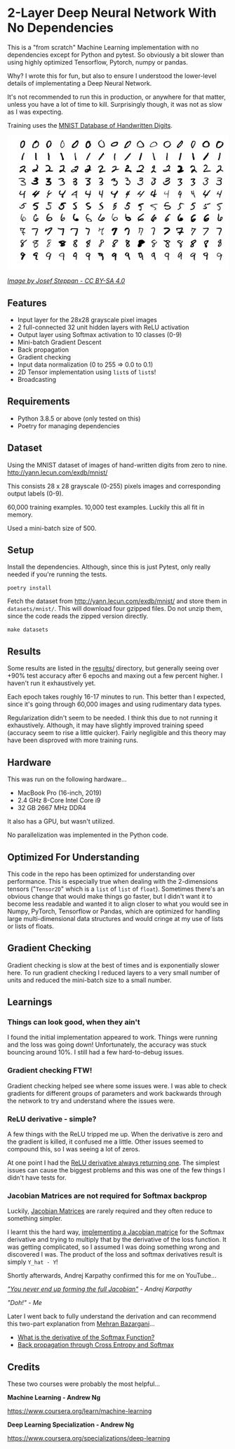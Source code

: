 # 2-Layer Deep Neural Network With No Dependencies

This is a "from scratch" Machine Learning implementation with no dependencies except for Python and pytest. So obviously
 a bit slower than using highly optimized Tensorflow, Pytorch, numpy or pandas.

Why? I wrote this for fun, but also to ensure I understood the lower-level details of implementating a Deep Neural
Network.

It's not recommended to run this in production, or anywhere for that matter, unless you have a lot of time to kill.
Surprisingly though, it was not as slow as I was expecting.

Training uses the [MNIST Database of Handwritten Digits](http://yann.lecun.com/exdb/mnist/).

![](example-images.png)

_[Image by Josef Steppan - CC BY-SA 4.0](https://en.wikipedia.org/wiki/MNIST_database#/media/File:MnistExamples.png)_

## Features

* Input layer for the 28x28 grayscale pixel images
* 2 full-connected 32 unit hidden layers with ReLU activation
* Output layer using Softmax activation to 10 classes (0-9)
* Mini-batch Gradient Descent
* Back propagation
* Gradient checking
* Input data normalization (0 to 255 => 0.0 to 0.1)
* 2D Tensor implementation using `list`s of `list`s!
* Broadcasting

## Requirements

* Python 3.8.5 or above (only tested on this)
* Poetry for managing dependencies

## Dataset

Using the MNIST dataset of images of hand-written digits from zero to nine.
http://yann.lecun.com/exdb/mnist/

This consists 28 x 28 grayscale (0-255) pixels images and corresponding output labels (0-9).

60,000 training examples. 10,000 test examples. Luckily this all fit in memory.

Used a mini-batch size of 500.

## Setup

Install the dependencies. Although, since this is just Pytest, only really needed if you're running the tests.
```
poetry install
```

Fetch the dataset from http://yann.lecun.com/exdb/mnist/ and store them in `datasets/mnist/`.
This will download four gzipped files.
Do not unzip them, since the code reads the zipped version directly.
```
make datasets
```

## Results

Some results are listed in the [results/](results/) directory, but generally seeing over +90% test accuracy after
6 epochs and maxing out a few percent higher. I haven't run it exhaustively yet.

Each epoch takes roughly 16-17 minutes to run. This better than I expected, since it's going through 60,000
images and using rudimentary data types.

Regularization didn't seem to be needed. I think this due to not running it exhaustively. Although, it may have
slightly improved training speed (accuracy seem to rise a little quicker). Fairly negligible and this theory may
have been disproved with more training runs.

## Hardware

This was run on the following hardware...

* MacBook Pro (16-inch, 2019)
* 2.4 GHz 8-Core Intel Core i9
* 32 GB 2667 MHz DDR4

It also has a GPU, but wasn't utilized.

No parallelization was implemented in the Python code.

## Optimized For Understanding

This code in the repo has been optimized for understanding over performance. This is especially true when dealing with
the 2-dimensions tensors ("`Tensor2D`" which is a `list` of `list` of `float`). Sometimes there's an obvious change that
would make things go faster, but I didn't want it to become less readable and wanted it to align closer to what you
would see in Numpy, PyTorch, Tensorflow or Pandas, which are optimized for handling large multi-dimensional data
structures and would cringe at my use of lists or lists of floats.

## Gradient Checking

Gradient checking is slow at the best of times and is exponentially slower here. To run gradient checking I reduced
layers to a very small number of units and reduced the mini-batch size to a small number.

## Learnings

### Things can look good, when they ain't

I found the initial implementation appeared to work. Things were running and the loss was going down!
Unfortunately, the accuracy was stuck bouncing around 10%. I still had a few hard-to-debug issues.

### Gradient checking FTW!

Gradient checking helped see where some issues were. I was able to check gradients for different groups of parameters
and work backwards through the network to try and understand where the issues were.

### ReLU derivative - simple?

A few things with the ReLU tripped me up. When the derivative is zero and the gradient is killed, it confused me a
little. Other issues seemed to compound this, so I was seeing a lot of zeros.

At one point I had the [ReLU derivative always returning one](https://github.com/philwhln/deriv8/commit/a9552a970).
The simplest issues can cause the biggest problems and this was one of the few things I didn't have tests for.

### Jacobian Matrices are not required for Softmax backprop

Luckily, [Jacobian Matrices](https://en.wikipedia.org/wiki/Jacobian_matrix_and_determinant) are rarely required and
they often reduce to something simpler.

I learnt this the hard way, [implementing a Jacobian matrice](https://github.com/philwhln/deriv8/commit/1794bf36da) for
the Softmax derivative and trying to multiply that by the derivative of the loss function. It was getting complicated,
so I assumed I was doing something wrong and discovered I was. The product of the loss and softmax derivatives result
is simply `Y_hat - Y`!

Shortly afterwards, Andrej Karpathy confirmed this for me on YouTube...

_["You never end up forming the full Jacobian"](https://youtu.be/i94OvYb6noo?t=2668) - Andrej Karpathy_

_"Doh!" - Me_

Later I went back to fully understand the derivation and can recommend this two-part explanation from
[Mehran Bazargani](https://twitter.com/MLDawn2018)...

* [What is the derivative of the Softmax Function?](https://www.youtube.com/watch?v=09c7bkxpv9I)
* [Back propagation through Cross Entropy and Softmax](https://www.youtube.com/watch?v=znqbtL0fRA0)

## Credits

These two courses were probably the most helpful...

**Machine Learning - Andrew Ng**

https://www.coursera.org/learn/machine-learning

**Deep Learning Specialization - Andrew Ng**

https://www.coursera.org/specializations/deep-learning
